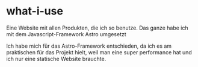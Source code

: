# what-i-use
Eine Website mit allen Produkten, die ich so benutze.
Das ganze habe ich mit dem Javascript-Framework Astro umgesetzt 

Ich habe mich für das Astro-Framework entschieden, da ich es am praktischen für das Projekt hielt, weil man eine super performance hat und ich nur eine statische Website brauchte.
